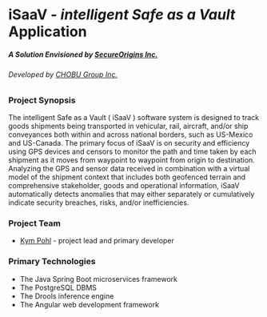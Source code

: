 # **iSaaV** - _intelligent Safe as a Vault_ Application

##### A Solution Envisioned by [SecureOrigins Inc.](https://www.secureorigins.net)
###### _Developed by [CHOBU Group Inc.](https://www.chobugroup.com)_

### Project Synopsis

The intelligent Safe as a Vault ( iSaaV ) software system is designed to track goods shipments being transported in vehicular, rail, aircraft, and/or ship conveyances both within and across national borders, such as US-Mexico and US-Canada. The primary focus of iSaaV is on security and efficiency using GPS devices and censors to monitor the path and time taken by each shipment as it moves from waypoint to waypoint from origin to destination. Analyzing the GPS and sensor data received in combination with a virtual model of the shipment context that includes both geofenced terrain and comprehensive stakeholder, goods and operational information, iSaaV automatically detects anomalies that may either separately or cumulatively indicate security breaches, risks, and/or inefficiencies.


### Project Team
+ [Kym Pohl](mailto:kym.j.pohl@chobugroup.com) - project lead and primary developer

### Primary Technologies
+ The Java Spring Boot microservices framework
+ The PostgreSQL DBMS
+ The Drools inference engine
+ The Angular web development framework